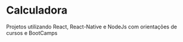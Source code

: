 # Calculadora
Projetos utilizando React, React-Native e NodeJs com orientações de cursos e BootCamps
